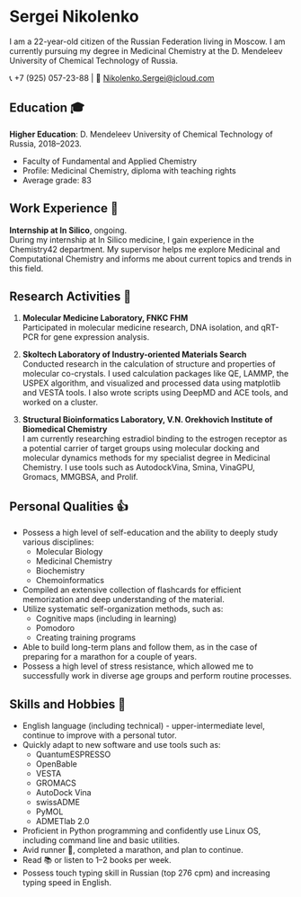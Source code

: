 # Sergei Nikolenko

I am a 22-year-old citizen of the Russian Federation living in Moscow. I am currently pursuing my degree in Medicinal Chemistry at the D. Mendeleev University of Chemical Technology of Russia.

📞 +7 (925) 057-23-88 | 📧 Nikolenko.Sergei@icloud.com

## Education 🎓

**Higher Education**: D. Mendeleev University of Chemical Technology of Russia, 2018–2023.
- Faculty of Fundamental and Applied Chemistry
- Profile: Medicinal Chemistry, diploma with teaching rights
- Average grade: 83

## Work Experience 💼

**Internship at In Silico**, ongoing.  
During my internship at In Silico medicine, I gain experience in the Chemistry42 department. My supervisor helps me explore Medicinal and Computational Chemistry and informs me about current topics and trends in this field.

## Research Activities 🔬

1. **Molecular Medicine Laboratory, FNKC FHM**  
Participated in molecular medicine research, DNA isolation, and qRT-PCR for gene expression analysis.

2. **Skoltech Laboratory of Industry-oriented Materials Search**  
Conducted research in the calculation of structure and properties of molecular co-crystals. I used calculation packages like QE, LAMMP, the USPEX algorithm, and visualized and processed data using matplotlib and VESTA tools. I also wrote scripts using DeepMD and ACE tools, and worked on a cluster.

3. **Structural Bioinformatics Laboratory, V.N. Orekhovich Institute of Biomedical Chemistry**  
I am currently researching estradiol binding to the estrogen receptor as a potential carrier of target groups using molecular docking and molecular dynamics methods for my specialist degree in Medicinal Chemistry. I use tools such as AutodockVina, Smina, VinaGPU, Gromacs, MMGBSA, and Prolif.

## Personal Qualities 👍

- Possess a high level of self-education and the ability to deeply study various disciplines:
  - Molecular Biology
  - Medicinal Chemistry
  - Biochemistry
  - Chemoinformatics
- Compiled an extensive collection of flashcards for efficient memorization and deep understanding of the material.
- Utilize systematic self-organization methods, such as:
  - Cognitive maps (including in learning)
  - Pomodoro
  - Creating training programs
- Able to build long-term plans and follow them, as in the case of preparing for a marathon for a couple of years.
- Possess a high level of stress resistance, which allowed me to successfully work in diverse age groups and perform routine processes.

## Skills and Hobbies 🧠

- English language (including technical) - upper-intermediate level, continue to improve with a personal tutor.
- Quickly adapt to new software and use tools such as:
  - QuantumESPRESSO
  - OpenBable
  - VESTA
  - GROMACS
  - AutoDock Vina
  - swissADME
  - PyMOL
  - ADMETlab 2.0
- Proficient in Python programming and confidently use Linux OS, including command line and basic utilities.
- Avid runner 🏃, completed a marathon, and plan to continue.
- Read 📚 or listen to 1–2 books per week.
- Possess touch typing skill in Russian (top 276 cpm) and increasing typing speed in English.
